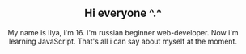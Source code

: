 <h2 align="center">Hi everyone ^.^</h2>
<p align="center">My name is Ilya, i'm 16. I'm russian beginner web-developer. Now i'm learning JavaScript. That's all i can say about myself at the moment.</p>

<!--
**execute-e/execute-e** is a ✨ _special_ ✨ repository because its `README.md` (this file) appears on your GitHub profile.

Here are some ideas to get you started:

- 🔭 I’m currently working on ...
- 🌱 I’m currently learning ...
- 👯 I’m looking to collaborate on ...
- 🤔 I’m looking for help with ...
- 💬 Ask me about ...
- 📫 How to reach me: ...
- 😄 Pronouns: ...
- ⚡ Fun fact: ...
-->
